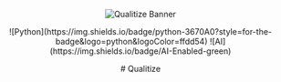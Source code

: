 <!-- Banner Section (Insert your banner image URL here) -->
<p align="center">
  <img src="your-banner-image-url-here" alt="Qualitize Banner" />
</p>

<!-- Badges Section -->
<p align="center">
  ![Python](https://img.shields.io/badge/python-3670A0?style=for-the-badge&logo=python&logoColor=ffdd54)
  ![AI](https://img.shields.io/badge/AI-Enabled-green)
</p>

<!-- Title Section -->
<p align="center">
  # Qualitize
</p>

